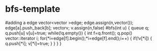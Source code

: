 # bfs-template
#adding a edge
vector<vector<int> >edge;
edge.assign(n,vector<int>());
edge[a].push_back[b];
vector<bool>v;
v.assign(n,false)
#bfs(int u)
{
  queue<int> q;
  q.push[u]
  v[u]=true;
  while(!q.empty())
  {
      int f=q.front();
      q.pop()
      vector<int>::iterator i;
      for(*i=edge[f].begin();*i=edge[f].end();i++)
      {
        if(!v[*i])
        {
          q.push[*i];
          v[*i]=true;
        }
      }
  }
}
